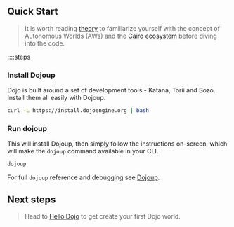 ## Quick Start

> It is worth reading [theory](/theory/autonomous-worlds.md) to familiarize yourself with the concept of Autonomous Worlds (AWs) and the [Cairo ecosystem](/theory/cairo.md) before diving into the code.

::::steps

### Install Dojoup

Dojo is built around a set of development tools - Katana, Torii and Sozo. Install them all easily with Dojoup.

```sh
curl -L https://install.dojoengine.org | bash
```

### Run dojoup

This will install Dojoup, then simply follow the instructions on-screen,
which will make the `dojoup` command available in your CLI.

```sh
dojoup
```

For full `dojoup` reference and debugging see [Dojoup](/toolchain/dojoup.md).

## Next steps

> Head to [Hello Dojo](/cairo/hello-dojo.md) to get create your first Dojo world.

